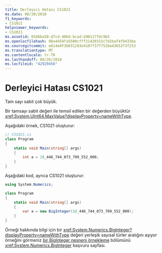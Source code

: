 ```yaml
---
title: Derleyici Hatası CS1021
ms.date: 08/20/2018
f1_keywords:
- CS1021
helpviewer_keywords:
- CS1021
ms.assetid: 0346ba58-d7cd-40bd-bcad-b90117fdc9b5
ms.openlocfilehash: 98a4459fa5500cfff21420315c7d1baf4f9433be
ms.sourcegitcommit: e614e0f3b031293e4107f37f752be43652f3f253
ms.translationtype: MT
ms.contentlocale: tr-TR
ms.lasthandoff: 08/26/2018
ms.locfileid: "42929456"
---
```

# <a name="compiler-error-cs1021"></a>Derleyici Hatası CS1021

Tam sayı sabit çok büyük.  
  
Bir tamsayı sabit değeri ile temsil edilen bir değerden büyüktür <xref:System.UInt64.MaxValue?displayProperty=nameWithType>.  
  
Aşağıdaki örnek, CS1021 oluşturur:  

```csharp
// CS1021.cs  
class Program
{
    static void Main(string[] args)
    {
        int a = 18_446_744_073_709_552_000;
    }
}  
```

Aşağıdaki kod, ayrıca CS1021 oluşturur:

```csharp
using System.Numerics;

class Program
{
    static void Main(string[] args)
    {
        var a = new BigInteger(18_446_744_073_709_552_000);
    }
}
```
 
Örneği hakkında bilgi için bir <xref:System.Numerics.BigInteger?displayProperty=nameWithType> değeri yerleşik sayısal türler aralığını aşıyor örneğini görmeniz [bir BigInteger nesneni örnekleme](https://docs.microsoft.com/dotnet/api/System.Numerics.BigInteger#instantiating-a-biginteger-object) bölümünü <xref:System.Numerics.BigInteger> başvuru sayfası.
